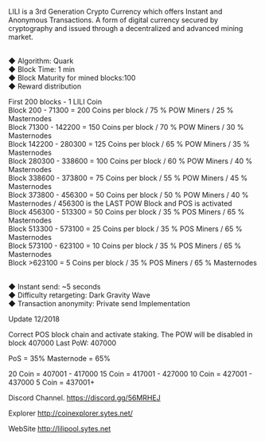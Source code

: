 LILI is a 3rd Generation Crypto Currency which offers Instant and Anonymous Transactions. A form of digital currency secured by cryptography and issued through a decentralized and advanced mining market.<Br><br>

◆  Algorithm: Quark<br>
◆  Block Time: 1 min<br>
◆  Block Maturity for mined blocks:100<br>
◆  Reward distribution<br>

First 200 blocks - 1 LILI Coin<br>
Block 200 - 71300 = 200 Coins per block / 75 % POW Miners / 25 % Masternodes<br>
Block 71300 - 142200 = 150 Coins per block / 70 % POW Miners / 30 % Masternodes<br>
Block 142200 - 280300 = 125 Coins per block / 65 % POW Miners / 35 % Masternodes<br>
Block 280300 - 338600 = 100 Coins per block / 60 % POW Miners / 40 % Masternodes<br>
Block 338600 - 373800 = 75 Coins per block / 55 % POW Miners / 45 % Masternodes<br>
Block 373800 - 456300 = 50 Coins per block / 50 % POW Miners / 40 % Masternodes / 456300 is the LAST POW Block and POS is activated<br>
Block 456300 - 513300 = 50 Coins per block / 35 % POS Miners / 65 % Masternodes <br>
Block 513300 - 573100 = 25 Coins per block / 35 % POS Miners / 65 % Masternodes <br>
Block 573100 - 623100 = 10 Coins per block / 35 % POS Miners / 65 % Masternodes <br>
Block >623100 = 5 Coins per block / 35 % POS Miners / 65 % Masternodes <br><br>

◆  Instant send: ~5 seconds<br>
◆  Difficulty retargeting: Dark Gravity Wave<br>
◆  Transaction anonymity: Private send Implementation<br>

Update 12/2018

Correct POS block chain and activate staking.
The POW will be disabled in block 407000 
Last PoW: 407000

PoS = 35%
Masternode = 65%

20 Coin = 407001 - 417000
15 Coin = 417001 - 427000
10 Coin = 427001 - 437000
5 Coin = 437001+

Discord Channel.
https://discord.gg/56MRHEJ

Explorer
http://coinexplorer.sytes.net/

WebSite
http://lilipool.sytes.net

